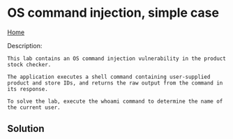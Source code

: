 # OS command injection, simple case
<a href="{{ site.url }}{{ site.baseurl }}"> Home</a>


Description:
```
This lab contains an OS command injection vulnerability in the product stock checker.

The application executes a shell command containing user-supplied product and store IDs, and returns the raw output from the command in its response.

To solve the lab, execute the whoami command to determine the name of the current user. 
```

## Solution